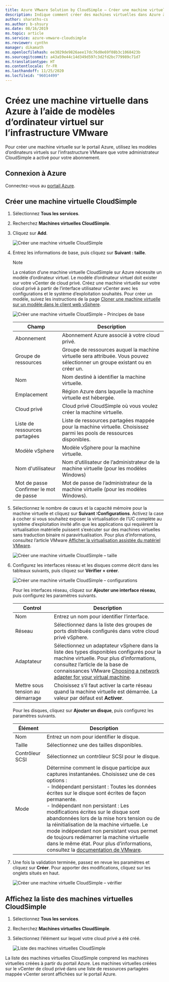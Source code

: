 ```yaml
---
title: Azure VMware Solution by CloudSimple – Créer une machine virtuelle dans Azure avec des modèles d’ordinateur virtuel
description: Indique comment créer des machines virtuelles dans Azure à l’aide de modèles d’ordinateur virtuel sur l’infrastructure VMware pour votre cloud privé CloudSimple
author: sharaths-cs
ms.author: b-shsury
ms.date: 08/16/2019
ms.topic: article
ms.service: azure-vmware-cloudsimple
ms.reviewer: cynthn
manager: dikamath
ms.openlocfilehash: ee3029de9826aee17dc76d0e69f08b3c1068423b
ms.sourcegitcommit: a43a59e44c14d349d597c3d2fd2bc779989c71d7
ms.translationtype: HT
ms.contentlocale: fr-FR
ms.lasthandoff: 11/25/2020
ms.locfileid: "96014499"
---
```

# <a name="create-a-virtual-machine-in-azure-using-vm-templates-on-the-vmware-infrastructure"></a>Créez une machine virtuelle dans Azure à l’aide de modèles d’ordinateur virtuel sur l’infrastructure VMware

Pour créer une machine virtuelle sur le portail Azure, utilisez les modèles d’ordinateurs virtuels sur l’infrastructure VMware que votre administrateur CloudSimple a activé pour votre abonnement.

## <a name="sign-in-to-azure"></a>Connexion à Azure

Connectez-vous au [portail Azure](https://portal.azure.com).

## <a name="create-cloudsimple-virtual-machine"></a>Créer une machine virtuelle CloudSimple

1. Sélectionnez **Tous les services**.

2. Recherchez **Machines virtuelles CloudSimple**.

3. Cliquez sur **Add**.

    ![Créer une machine virtuelle CloudSimple](media/create-cloudsimple-virtual-machine.png)

4. Entrez les informations de base, puis cliquez sur **Suivant : taille**.

    > [!NOTE]
    > La création d’une machine virtuelle CloudSimple sur Azure nécessite un modèle d’ordinateur virtuel.  Le modèle d’ordinateur virtuel doit exister sur votre vCenter de cloud privé.  Créez une machine virtuelle sur votre cloud privé à partir de l’interface utilisateur vCenter avec les configurations et le système d’exploitation souhaités.  Pour créer un modèle, suivez les instructions de la page [Cloner une machine virtuelle sur un modèle dans le client web vSphere](https://docs.vmware.com/en/VMware-vSphere/6.5/com.vmware.vsphere.vm_admin.doc/GUID-FE6DE4DF-FAD0-4BB0-A1FD-AFE9A40F4BFE_copy.html).

    ![Créer une machine virtuelle CloudSimple – Principes de base](media/create-cloudsimple-virtual-machine-basic-info.png)

    | Champ | Description |
    | ------------ | ------------- |
    | Abonnement | Abonnement Azure associé à votre cloud privé.  |
    | Groupe de ressources | Groupe de ressources auquel la machine virtuelle sera attribuée. Vous pouvez sélectionner un groupe existant ou en créer un. |
    | Nom | Nom destiné à identifier la machine virtuelle.  |
    | Emplacement | Région Azure dans laquelle la machine virtuelle est hébergée.  |
    | Cloud privé | Cloud privé CloudSimple où vous voulez créer la machine virtuelle. |
    | Liste de ressources partagées | Liste de ressources partagées mappée pour la machine virtuelle. Choisissez parmi les pools de ressources disponibles. |
    | Modèle vSphere | Modèle vSphere pour la machine virtuelle.  |
    | Nom d'utilisateur | Nom d’utilisateur de l’administrateur de la machine virtuelle (pour les modèles Windows)|
    | Mot de passe <br>Confirmer le mot de passe | Mot de passe de l’administrateur de la machine virtuelle (pour les modèles Windows).  |

5. Sélectionnez le nombre de cœurs et la capacité mémoire pour la machine virtuelle et cliquez sur **Suivant :Configurations**. Activez la case à cocher si vous souhaitez exposer la virtualisation de l’UC complète au système d’exploitation invité afin que les applications qui requièrent la virtualisation matérielle puissent s’exécuter sur des machines virtuelles sans traduction binaire ni paravirtualisation. Pour plus d’informations, consultez l’article VMware [Afficher la virtualisation assistée du matériel VMware](https://docs.vmware.com/en/VMware-vSphere/6.5/com.vmware.vsphere.vm_admin.doc/GUID-2A98801C-68E8-47AF-99ED-00C63E4857F6.html).

    ![Créer une machine virtuelle CloudSimple – taille](media/create-cloudsimple-virtual-machine-size.png)

6. Configurez les interfaces réseau et les disques comme décrit dans les tableaux suivants, puis cliquez sur **Vérifier + créer**.

    ![Créer une machine virtuelle CloudSimple – configurations](media/create-cloudsimple-virtual-machine-configurations.png)

    Pour les interfaces réseau, cliquez sur **Ajouter une interface réseau**, puis configurez les paramètres suivants.

    | Control | Description |
    | ------------ | ------------- |
    | Nom | Entrez un nom pour identifier l’interface.  |
    | Réseau | Sélectionnez dans la liste des groupes de ports distribués configurés dans votre cloud privé vSphere.  |
    | Adaptateur | Sélectionnez un adaptateur vSphere dans la liste des types disponibles configurés pour la machine virtuelle. Pour plus d’informations, consultez l’article de la base de connaissances VMware [Choosing a network adapter for your virtual machine](https://kb.vmware.com/s/article/1001805). |
    | Mettre sous tension au démarrage | Choisissez s’il faut activer la carte réseau quand la machine virtuelle est démarrée. La valeur par défaut est **Activer**. |

    Pour les disques, cliquez sur **Ajouter un disque**, puis configurez les paramètres suivants.

    | Élément | Description |
    | ------------ | ------------- |
    | Nom | Entrez un nom pour identifier le disque.  |
    | Taille | Sélectionnez une des tailles disponibles.  |
    | Contrôleur SCSI | Sélectionnez un contrôleur SCSI pour le disque.  |
    | Mode | Détermine comment le disque participe aux captures instantanées. Choisissez une de ces options : <br> - Indépendant persistant : Toutes les données écrites sur le disque sont écrites de façon permanente.<br> - Indépendant non persistant : Les modifications écrites sur le disque sont abandonnées lors de la mise hors tension ou de la réinitialisation de la machine virtuelle.  Le mode indépendant non persistant vous permet de toujours redémarrer la machine virtuelle dans le même état. Pour plus d’informations, consultez la [documentation de VMware](https://docs.vmware.com/en/VMware-vSphere/6.5/com.vmware.vsphere.vm_admin.doc/GUID-8B6174E6-36A8-42DA-ACF7-0DA4D8C5B084.html).

7. Une fois la validation terminée, passez en revue les paramètres et cliquez sur **Créer**. Pour apporter des modifications, cliquez sur les onglets situés en haut.

    ![Créer une machine virtuelle CloudSimple – vérifier](media/create-cloudsimple-virtual-machine-review.png)

## <a name="view-list-of-cloudsimple-virtual-machines"></a>Affichez la liste des machines virtuelles CloudSimple

1. Sélectionnez **Tous les services**.

2. Recherchez **Machines virtuelles CloudSimple**.

3. Sélectionnez l’élément sur lequel votre cloud privé a été créé.

    ![Liste des machines virtuelles CloudSimple](media/list-cloudsimple-virtual-machines.png)

La liste des machines virtuelles CloudSimple comprend les machines virtuelles créées à partir du portail Azure.  Les machines virtuelles créées sur le vCenter de cloud privé dans une liste de ressources partagées mappée vCenter seront affichées sur le portail Azure.  
